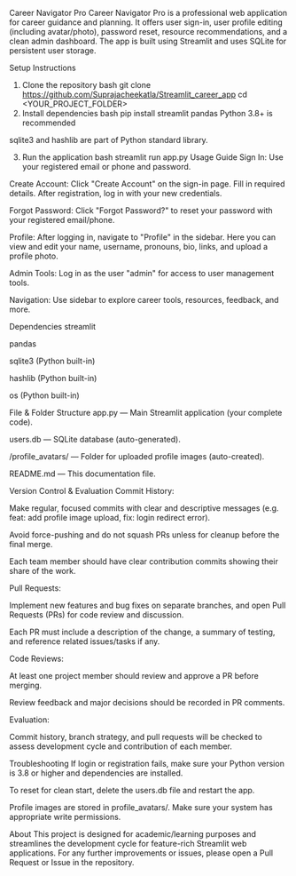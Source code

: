 Career Navigator Pro
Career Navigator Pro is a professional web application for career guidance and planning. It offers user sign-in, user profile editing (including avatar/photo), password reset, resource recommendations, and a clean admin dashboard. The app is built using Streamlit and uses SQLite for persistent user storage.

Setup Instructions
1. Clone the repository
bash
git clone <https://github.com/Suprajacheekatla/Streamlit_career_app>
cd <YOUR_PROJECT_FOLDER>
2. Install dependencies
bash
pip install streamlit pandas
Python 3.8+ is recommended

sqlite3 and hashlib are part of Python standard library.

3. Run the application
bash
streamlit run app.py
Usage Guide
Sign In: Use your registered email or phone and password.

Create Account: Click "Create Account" on the sign-in page. Fill in required details. After registration, log in with your new credentials.

Forgot Password: Click "Forgot Password?" to reset your password with your registered email/phone.

Profile: After logging in, navigate to "Profile" in the sidebar. Here you can view and edit your name, username, pronouns, bio, links, and upload a profile photo.

Admin Tools: Log in as the user "admin" for access to user management tools.

Navigation: Use sidebar to explore career tools, resources, feedback, and more.

Dependencies
streamlit

pandas

sqlite3 (Python built-in)

hashlib (Python built-in)

os (Python built-in)

File & Folder Structure
app.py — Main Streamlit application (your complete code).

users.db — SQLite database (auto-generated).

/profile_avatars/ — Folder for uploaded profile images (auto-created).

README.md — This documentation file.

Version Control & Evaluation
Commit History:

Make regular, focused commits with clear and descriptive messages (e.g. feat: add profile image upload, fix: login redirect error).

Avoid force-pushing and do not squash PRs unless for cleanup before the final merge.

Each team member should have clear contribution commits showing their share of the work.

Pull Requests:

Implement new features and bug fixes on separate branches, and open Pull Requests (PRs) for code review and discussion.

Each PR must include a description of the change, a summary of testing, and reference related issues/tasks if any.

Code Reviews:

At least one project member should review and approve a PR before merging.

Review feedback and major decisions should be recorded in PR comments.

Evaluation:

Commit history, branch strategy, and pull requests will be checked to assess development cycle and contribution of each member.

Troubleshooting
If login or registration fails, make sure your Python version is 3.8 or higher and dependencies are installed.

To reset for clean start, delete the users.db file and restart the app.

Profile images are stored in profile_avatars/. Make sure your system has appropriate write permissions.

About
This project is designed for academic/learning purposes and streamlines the development cycle for feature-rich Streamlit web applications. For any further improvements or issues, please open a Pull Request or Issue in the repository.


